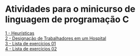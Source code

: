 # Atividades para o minicurso de linguagem de programação C


[1 - Heurísticas](01-Problema_do_investimento) \
[2 - Designação de Trabalhadores em um Hospital](02-Designação_de_enfermeiros) \
[3 - Lista de exercícios 01](Lista_01) \
[4 - Lista de exercícios 02](Lista_02)